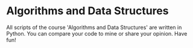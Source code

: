 # Algorithms and Data Structures
All scripts of the course 'Algorithms and Data Structures' are written in Python. You can compare your code to mine or share your opinion. 
Have fun!
